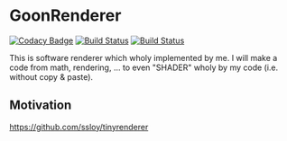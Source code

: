 # GoonRenderer

[![Codacy Badge](https://api.codacy.com/project/badge/Grade/32d9d4809bca467ba9b98850d7f409fc)](https://www.codacy.com/manual/Snowapril/GoonRenderer?utm_source=github.com&amp;utm_medium=referral&amp;utm_content=Snowapril/GoonRenderer&amp;utm_campaign=Badge_Grade)
[![Build Status](https://travis-ci.org/Snowapril/GoonRenderer.svg?branch=master)](https://travis-ci.org/Snowapril/GoonRenderer)
[![Build Status](https://snowapril.visualstudio.com/GoonRenderer/_apis/build/status/snowapril.GoonRenderer?branchName=master)](https://snowapril.visualstudio.com/GoonRenderer/_build/latest?definitionId=7&branchName=master)

This is software renderer which wholy implemented by me. 
I will make a code from math, rendering, ... to even "SHADER" wholy by my code (i.e. without copy & paste).

## Motivation
https://github.com/ssloy/tinyrenderer